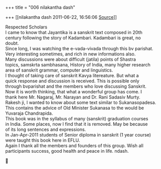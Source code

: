 +++
title = "006 nilakantha dash"

+++
[[nilakantha dash	2011-06-22, 16:56:06 [Source](https://groups.google.com/g/bvparishat/c/DVZwlxfdv4w)]]



Respected Scholars  
I came to know that Jayantika is a sanskrit text composed in 20th  
century following the story of Kadambari. Kadambari is great, no  
doubt.  
Since long, I was watching the e-vada-vivada through this bv parishat.  
Very interesting sometimes, and rich in new informations also.  
Many discussions were about difficult (jatila) points of Shastra  
topics, samskrta sambhasana, History of India, many higher research  
area of sanskrit grammar, computer and linguistics.  
I thought of taking care of sanskrit Kavya litereature. But what a  
quick response and discussion is received. This is possible only  
through bvparishat and the members who love discussing Sanskrit.  
Now it is worth thinking, that what a wonderful group has come. I  
thank here Mr. Nagaraj, Mr. Narayan and Dr. Rani Sadasiv Murty.  
Rakesh ji, I wanted to know about some text similar to Sukanasopadesa.  
This contains the advice of Old Minister Sukanasa to the would be  
Yuvaraja Chandrapida.  
This book was in the syllabus of many (sanskrit) graduation courses  
in India. Some places, now I find that it is removed. May be because  
of its long sentences and expressions.  
In Jan-Apr-2011 students of Senior diploma in sanskrit (1 year course)  
were taught this book here in EFLU.  
Again I thank all the members and founders of this group. Wish all  
participants success, good health and peace in life. ndash.



